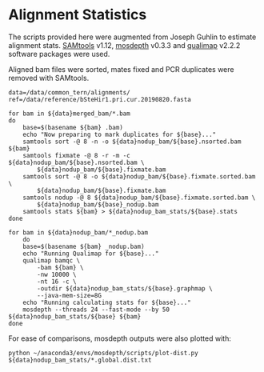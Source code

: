 # Alignment Statistics
The scripts provided here were augmented from Joseph Guhlin to estimate alignment stats. [SAMtools](https://github.com/samtools/samtools) v1.12, [mosdepth](https://github.com/brentp/mosdepth) v0.3.3 and [qualimap](http://qualimap.conesalab.org/) v2.2.2 software packages were used.

Aligned bam files were sorted, mates fixed and PCR duplicates were removed with SAMtools.
```
data=/data/common_tern/alignments/
ref=/data/reference/bSteHir1.pri.cur.20190820.fasta

for bam in ${data}merged_bam/*.bam
do
    base=$(basename ${bam} .bam)
    echo "Now preparing to mark duplicates for ${base}..."
    samtools sort -@ 8 -n -o ${data}nodup_bam/${base}.nsorted.bam ${bam}
    samtools fixmate -@ 8 -r -m -c ${data}nodup_bam/${base}.nsorted.bam \
        ${data}nodup_bam/${base}.fixmate.bam
    samtools sort -@ 8 -o ${data}nodup_bam/${base}.fixmate.sorted.bam \
        ${data}nodup_bam/${base}.fixmate.bam
    samtools nodup -@ 8 ${data}nodup_bam/${base}.fixmate.sorted.bam \
        ${data}nodup_bam/${base}_nodup.bam
    samtools stats ${bam} > ${data}nodup_bam_stats/${base}.stats
done
```

```
for bam in ${data}nodup_bam/*_nodup.bam
    do
    base=$(basename ${bam} _nodup.bam)
    echo "Running Qualimap for ${base}..."
    qualimap bamqc \
        -bam ${bam} \
        -nw 10000 \
        -nt 16 -c \
        -outdir ${data}nodup_bam_stats/${base}.graphmap \
        --java-mem-size=8G
    echo "Running calculating stats for ${base}..."
    mosdepth --threads 24 --fast-mode --by 50 ${data}nodup_bam_stats/${base} ${bam}
done
```
For ease of comparisons, mosdepth outputs were also plotted with:
```
python ~/anaconda3/envs/mosdepth/scripts/plot-dist.py ${data}nodup_bam_stats/*.global.dist.txt
```